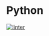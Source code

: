 # Python
[![linter](https://github.com/MmeiyuC/Python/workflows/linter/badge.svg)](https://github.com/marketplace/actions/super-linter)
